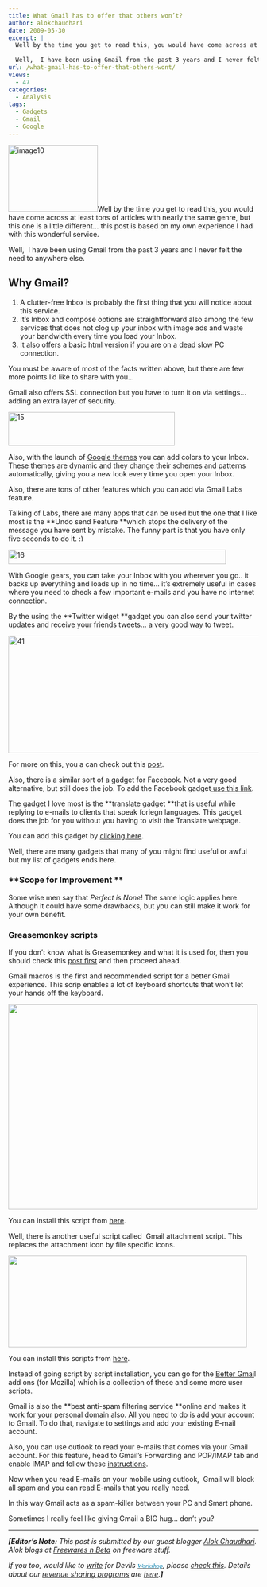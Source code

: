 ```yaml
---
title: What Gmail has to offer that others won’t?
author: alokchaudhari
date: 2009-05-30
excerpt: |
  Well by the time you get to read this, you would have come across at least tons of articles with nearly the same genre, but this one is a little different... this post is based on my own experience I had with this wonderful service.
  
  Well,  I have been using Gmail from the past 3 years and I never felt the need to anywhere else.
url: /what-gmail-has-to-offer-that-others-wont/
views:
  - 47
categories:
  - Analysis
tags:
  - Gadgets
  - Gmail
  - Google
---
```

<img class="alignright size-full wp-image-9537" src="http://cdn.devilsworkshop.org/files/2009/05/image10.jpg" alt="image10" width="180" height="134" />Well by the time you get to read this, you would have come across at least tons of articles with nearly the same genre, but this one is a little different&#8230; this post is based on my own experience I had with this wonderful service.

Well,  I have been using Gmail from the past 3 years and I never felt the need to anywhere else.

## **Why Gmail?**

  1. A clutter-free Inbox is probably the first thing that you will notice about this service.
  2. It&#8217;s Inbox and compose options are straightforward also among the few services that does not clog up your inbox with image ads and waste your bandwidth every time you load your Inbox.
  3. It also offers a basic html version if you are on a dead slow PC connection.

You must be aware of most of the facts written above, but there are few more points I&#8217;d like to share with you&#8230;

Gmail also offers SSL connection but you have to turn it on via settings&#8230; adding an extra layer of security.

<img class="aligncenter size-full wp-image-9432" src="http://cdn.devilsworkshop.org/files/2009/05/15.jpg" alt="15" width="335" height="68" />

Also, with the launch of <a href="  10.       www.devilsworkshop.org/google-rolls-out-gmail-themes/" target="_blank">Google themes</a> you can add colors to your Inbox. These themes are dynamic and they change their schemes and patterns automatically, giving you a new look every time you open your Inbox.

Also, there are tons of other features which you can add via Gmail Labs feature.

Talking of Labs, there are many apps that can be used but the one that I like most is the **Undo send Feature **which stops the delivery of the message you have sent by mistake. The funny part is that you have only five seconds to do it. <img src="http://devilsworkshop.org/wp-includes/images/smilies/simple-smile.png" alt=":)" class="wp-smiley" style="height: 1em; max-height: 1em;" />

<img class="aligncenter size-full wp-image-9503" src="http://cdn.devilsworkshop.org/files/2009/05/16.jpg" alt="16" width="438" height="29" />

With Google gears, you can take your Inbox with you wherever you go.. it backs up everything and loads up in no time&#8230; it&#8217;s extremely useful in cases where you need to check a few important e-mails and you have no internet connection.

By the using the **Twitter widget **gadget you can also send your twitter updates and receive your friends tweets&#8230; a very good way to tweet.

<img class="aligncenter size-full wp-image-9435" src="http://cdn.devilsworkshop.org/files/2009/05/41.jpg" alt="41" width="575" height="236" />

For more on this, you a can check out this <a href="http://devilsworkshop.org/twitter-gadget-for-gmail-users/" target="_blank">post</a>.

Also, there is a similar sort of a gadget for Facebook. Not a very good alternative, but still does the job. To add the Facebook gadget<a href="http://www.brianngo.net/ig/facebook.xml" onclick="_gaq.push(['_trackEvent', 'outbound-article', 'http://www.brianngo.net/ig/facebook.xml', ' use this link']);" target="_self"> use this link</a>.

The gadget I love most is the **translate gadget **that is useful while replying to e-mails to clients that speak foriegn languages. This gadget does the job for you without you having to visit the Translate webpage.

You can add this gadget by <a href="http://www.google.com/ig/modules/dictionary.xml" onclick="_gaq.push(['_trackEvent', 'outbound-article', 'http://www.google.com/ig/modules/dictionary.xml', 'clicking here']);" >clicking here</a>.

Well, there are many gadgets that many of you might find useful or awful but my list of gadgets ends here.

### **Scope for Improvement **

Some wise men say that *Perfect is None*! The same logic applies here. Although it could have some drawbacks, but you can still make it work for your own benefit.

### **Greasemonkey scripts**

If you don&#8217;t know what is Greasemonkey and what it is used for, then you should check this <a href="http://www.devilsworkshop.org/firefox/greasemonkey/" target="_blank">post first</a> and then proceed ahead.

Gmail macros is the first and recommended script for a better Gmail experience. This scrip enables a lot of keyboard shortcuts that won&#8217;t let your hands off the keyboard.

<img class="aligncenter" src="http://www.lifehacker.com/software/uploaded/2006-03-20/gmail-key-commands.png" alt="" width="502" height="413" />

You can install this script from <a href="http://userscripts.org/scripts/source/14189.user.js" onclick="_gaq.push(['_trackEvent', 'outbound-article', 'http://userscripts.org/scripts/source/14189.user.js', 'here']);" >here</a>.

Well, there is another useful script called  Gmail attachment script. This replaces the attachment icon by file specific icons.

<img class="alignnone" src="http://www.lifehacker.com/assets/resources/2006/10/gmail%20attachment%20icons.png" alt="" width="480" height="184" />

You can install this scripts from <a href="http://userstyles.org/styles/226" onclick="_gaq.push(['_trackEvent', 'outbound-article', 'http://userstyles.org/styles/226', 'here']);" >here</a>.

Instead of going script by script installation, you can go for the <a href="https://addons.mozilla.org/en-US/firefox/addon/6076" onclick="_gaq.push(['_trackEvent', 'outbound-article', 'https://addons.mozilla.org/en-US/firefox/addon/6076', 'Better Gmai']);" >Better Gmai</a>l add ons (for Mozilla) which is a collection of these and some more user scripts.

Gmail is also the **best anti-spam filtering service **online and makes it work for your personal domain also. All you need to do is add your account to Gmail. To do that, navigate to settings and add your existing E-mail account.

Also, you can use outlook to read your e-mails that comes via your Gmail account. For this feature, head to Gmail&#8217;s Forwarding and POP/IMAP tab and enable IMAP and follow these <a href="http://mail.google.com/support/bin/answer.py?answer=75726" onclick="_gaq.push(['_trackEvent', 'outbound-article', 'http://mail.google.com/support/bin/answer.py?answer=75726', 'instructions']);" target="_blank">instructions</a>.

Now when you read E-mails on your mobile using outlook,  Gmail will block all spam and you can read E-mails that you really need.

In this way Gmail acts as a spam-killer between your PC and Smart phone.

Sometimes I really feel like giving Gmail a BIG hug&#8230; don&#8217;t you?

* * *

***[Editor&#8217;s Note:** This post is submitted by our guest blogger <a href="http://www.orkut.co.in/Main#Profile.aspx?uid=15221440233497651100" onclick="_gaq.push(['_trackEvent', 'outbound-article', 'http://www.orkut.co.in/Main#Profile.aspx?uid=15221440233497651100', 'Alok Chaudhari']);" >Alok Chaudhari</a>. Alok blogs at <a href="http://freewaresnbeta.blogspot.com/" onclick="_gaq.push(['_trackEvent', 'outbound-article', 'http://freewaresnbeta.blogspot.com/', 'Freewares n Beta']);" >Freewares n Beta</a> on freeware stuff.*</p> 

*If you too, would like to [write][1] for Devils <a id="KonaLink17" class="kLink" href="http://devilsworkshop.org/5-best-blogspot-blogger-hacks/#" target="undefined"><span style="color: #007cab ! important;font-weight: 400;font-size: 12.8px"><span class="kLink" style="color: #007cab ! important;font-family: Verdana,Tahoma;font-weight: 400;font-size: 12.8px">Workshop</span></span></a>, please [check this][1]. Details about our [revenue sharing programs][1] are [here][1].****]***

 [1]: http://devilsworkshop.org/join-dw/
